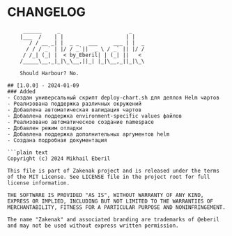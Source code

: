 # CHANGELOG
```ascii
     ______     _                      _    
    |___  /    | |                    | |   
       / / __ _| |  _ _   ___     ___ | |  _
      / / / _` | |/ / _`||  _ \ / _` || |/ /
     / /_| (_| |  < by_Eberil| | (_| ||   < 
    /_____\__,_|_|\_\__,||_| |_|\__,_||_|\_\
  
    Should Harbour?	No.

## [1.0.0] - 2024-01-09
### Added
- Создан универсальный скрипт deploy-chart.sh для деплоя Helm чартов
- Реализована поддержка различных окружений
- Добавлена автоматическая валидация чартов
- Добавлена поддержка environment-specific values файлов
- Реализовано автоматическое создание namespace
- Добавлен режим отладки
- Добавлена поддержка дополнительных аргументов helm
- Создана подробная документация

```plain text
Copyright (c) 2024 Mikhail Eberil

This file is part of Zakenak project and is released under the terms of the MIT License. See LICENSE file in the project root for full license information.

THE SOFTWARE IS PROVIDED "AS IS", WITHOUT WARRANTY OF ANY KIND, EXPRESS OR IMPLIED, INCLUDING BUT NOT LIMITED TO THE WARRANTIES OF MERCHANTABILITY, FITNESS FOR A PARTICULAR PURPOSE AND NONINFRINGEMENT.

The name "Zakenak" and associated branding are trademarks of @eberil and may not be used without express written permission.
```